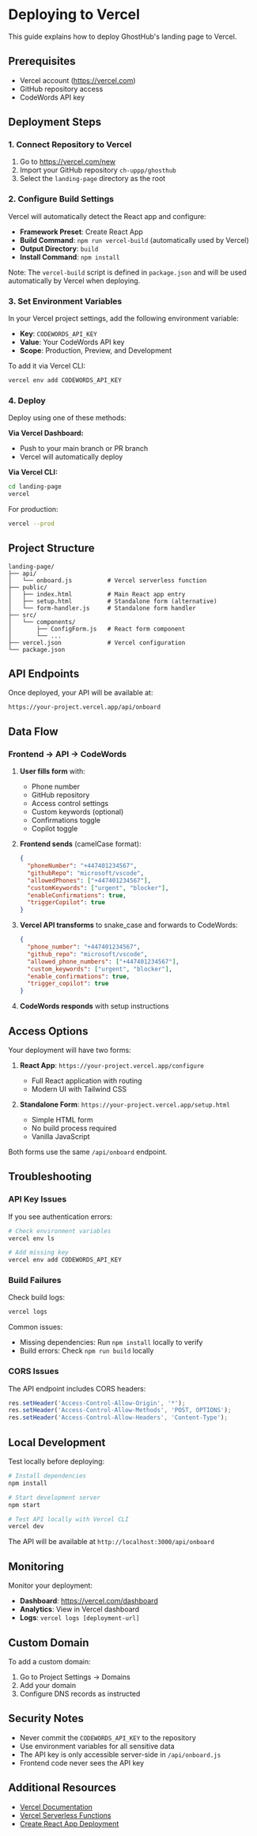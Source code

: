 # Deploying to Vercel

This guide explains how to deploy GhostHub's landing page to Vercel.

## Prerequisites

- Vercel account (https://vercel.com)
- GitHub repository access
- CodeWords API key

## Deployment Steps

### 1. Connect Repository to Vercel

1. Go to https://vercel.com/new
2. Import your GitHub repository `ch-uppp/ghosthub`
3. Select the `landing-page` directory as the root

### 2. Configure Build Settings

Vercel will automatically detect the React app and configure:
- **Framework Preset**: Create React App
- **Build Command**: `npm run vercel-build` (automatically used by Vercel)
- **Output Directory**: `build`
- **Install Command**: `npm install`

Note: The `vercel-build` script is defined in `package.json` and will be used automatically by Vercel when deploying.

### 3. Set Environment Variables

In your Vercel project settings, add the following environment variable:

- **Key**: `CODEWORDS_API_KEY`
- **Value**: Your CodeWords API key
- **Scope**: Production, Preview, and Development

To add it via Vercel CLI:
```bash
vercel env add CODEWORDS_API_KEY
```

### 4. Deploy

Deploy using one of these methods:

**Via Vercel Dashboard:**
- Push to your main branch or PR branch
- Vercel will automatically deploy

**Via Vercel CLI:**
```bash
cd landing-page
vercel
```

For production:
```bash
vercel --prod
```

## Project Structure

```
landing-page/
├── api/
│   └── onboard.js          # Vercel serverless function
├── public/
│   ├── index.html          # Main React app entry
│   ├── setup.html          # Standalone form (alternative)
│   └── form-handler.js     # Standalone form handler
├── src/
│   └── components/
│       ├── ConfigForm.js   # React form component
│       └── ...
├── vercel.json             # Vercel configuration
└── package.json
```

## API Endpoints

Once deployed, your API will be available at:

```
https://your-project.vercel.app/api/onboard
```

## Data Flow

### Frontend → API → CodeWords

1. **User fills form** with:
   - Phone number
   - GitHub repository
   - Access control settings
   - Custom keywords (optional)
   - Confirmations toggle
   - Copilot toggle

2. **Frontend sends** (camelCase format):
   ```json
   {
     "phoneNumber": "+447401234567",
     "githubRepo": "microsoft/vscode",
     "allowedPhones": ["+447401234567"],
     "customKeywords": ["urgent", "blocker"],
     "enableConfirmations": true,
     "triggerCopilot": true
   }
   ```

3. **Vercel API transforms** to snake_case and forwards to CodeWords:
   ```json
   {
     "phone_number": "+447401234567",
     "github_repo": "microsoft/vscode",
     "allowed_phone_numbers": ["+447401234567"],
     "custom_keywords": ["urgent", "blocker"],
     "enable_confirmations": true,
     "trigger_copilot": true
   }
   ```

4. **CodeWords responds** with setup instructions

## Access Options

Your deployment will have two forms:

1. **React App**: `https://your-project.vercel.app/configure`
   - Full React application with routing
   - Modern UI with Tailwind CSS

2. **Standalone Form**: `https://your-project.vercel.app/setup.html`
   - Simple HTML form
   - No build process required
   - Vanilla JavaScript

Both forms use the same `/api/onboard` endpoint.

## Troubleshooting

### API Key Issues

If you see authentication errors:
```bash
# Check environment variables
vercel env ls

# Add missing key
vercel env add CODEWORDS_API_KEY
```

### Build Failures

Check build logs:
```bash
vercel logs
```

Common issues:
- Missing dependencies: Run `npm install` locally to verify
- Build errors: Check `npm run build` locally

### CORS Issues

The API endpoint includes CORS headers:
```javascript
res.setHeader('Access-Control-Allow-Origin', '*');
res.setHeader('Access-Control-Allow-Methods', 'POST, OPTIONS');
res.setHeader('Access-Control-Allow-Headers', 'Content-Type');
```

## Local Development

Test locally before deploying:

```bash
# Install dependencies
npm install

# Start development server
npm start

# Test API locally with Vercel CLI
vercel dev
```

The API will be available at `http://localhost:3000/api/onboard`

## Monitoring

Monitor your deployment:
- **Dashboard**: https://vercel.com/dashboard
- **Analytics**: View in Vercel dashboard
- **Logs**: `vercel logs [deployment-url]`

## Custom Domain

To add a custom domain:
1. Go to Project Settings → Domains
2. Add your domain
3. Configure DNS records as instructed

## Security Notes

- Never commit the `CODEWORDS_API_KEY` to the repository
- Use environment variables for all sensitive data
- The API key is only accessible server-side in `/api/onboard.js`
- Frontend code never sees the API key

## Additional Resources

- [Vercel Documentation](https://vercel.com/docs)
- [Vercel Serverless Functions](https://vercel.com/docs/concepts/functions/serverless-functions)
- [Create React App Deployment](https://create-react-app.dev/docs/deployment/)
